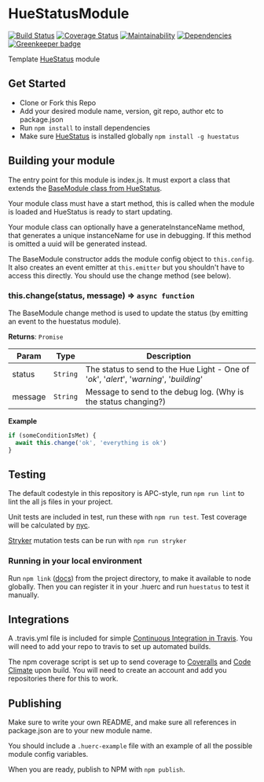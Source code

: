 # HueStatusModule

[![Build Status](https://travis-ci.org/APCOvernight/HueStatusModule.svg?branch=master)](https://travis-ci.org/APCOvernight/HueStatusModule) [![Coverage Status](https://coveralls.io/repos/github/APCOvernight/HueStatusModule/badge.svg?branch=master)](https://coveralls.io/github/APCOvernight/HueStatusModule?branch=master) [![Maintainability](	https://img.shields.io/codeclimate/maintainability/APCOvernight/HueStatusModule.svg)](https://codeclimate.com/github/APCOvernight/HueStatusModule/maintainability) 
[![Dependencies](https://img.shields.io/david/APCOvernight/HueStatusModule.svg)](https://david-dm.org/APCOvernight/HueStatusModule) [![Greenkeeper badge](https://badges.greenkeeper.io/APCOvernight/HueStatusModule.svg)](https://greenkeeper.io/)

Template [HueStatus](https://github.com/APCOvernight/huestatus/) module

## Get Started

- Clone or Fork this Repo
- Add your desired module name, version, git repo, author etc to package.json
- Run `npm install` to install dependencies
- Make sure [HueStatus](https://github.com/APCOvernight/huestatus/) is installed globally `npm install -g huestatus`

## Building your module

The entry point for this module is index.js. It must export a class that extends the [BaseModule class from HueStatus](https://github.com/APCOvernight/huestatus/blob/master/src/Module.js).

Your module class must have a start method, this is called when the module is loaded and HueStatus is ready to start updating.

Your module class can optionally have a generateInstanceName method, that generates a unique instanceName for use in debugging. If this method is omitted a uuid will be generated instead.

The BaseModule constructor adds the module config object to `this.config`. It also creates an event emitter at `this.emitter` but you shouldn't have to access this directly. You should use the change method (see below).

### this.change(status, message) ⇒ <code>async function</code>
The BaseModule change method is used to update the status (by emitting an event to the huestatus module).

**Returns**: <code>Promise</code>

| Param | Type | Description |
| --- | --- | --- |
| status | <code>String</code> | The status to send to the Hue Light - One of '*ok*', '*alert*', '*warning*', '*building*' |
| message | <code>String</code> | Message to send to the debug log. (Why is the status changing?) |

**Example**
```js
if (someConditionIsMet) {
  await this.change('ok', 'everything is ok')
}
```

## Testing

The default codestyle in this repository is APC-style, run `npm run lint` to lint the all js files in your project.

Unit tests are included in test, run these with `npm run test`. Test coverage will be calculated by [nyc](https://github.com/istanbuljs/nyc).

[Stryker](https://stryker-mutator.github.io/) mutation tests can be run with `npm run stryker`

### Running in your local environment

Run `npm link` ([docs](https://docs.npmjs.com/cli/link)) from the project directory, to make it available to node globally. Then you can register it in your .huerc and run `huestatus` to test it manually.

## Integrations

A .travis.yml file is included for simple [Continuous Integration in Travis](https://travis-ci.org). You will need to add your repo to travis to set up automated builds.

The npm coverage script is set up to send coverage to [Coveralls](https://coveralls.io/) and [Code Climate](https://codeclimate.com/) upon build. You will need to create an account and add you repositories there for this to work.

## Publishing

Make sure to write your own README, and make sure all references in package.json are to your new module name. 

You should include a `.huerc-example` file with an example of all the possible module config variables.

When you are ready, publish to NPM with `npm publish`.
